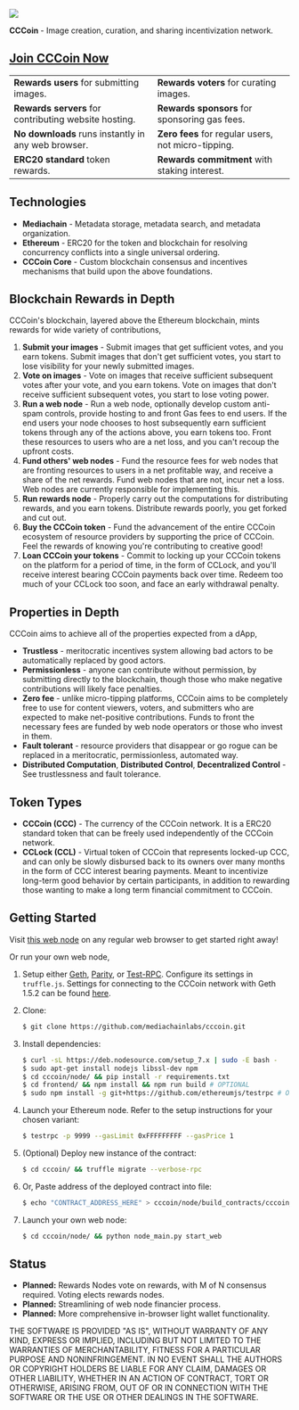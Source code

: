 [<img src="https://github.com/mediachainlabs/cccoin/raw/master/images/cccoin_13.png">](https://github.com/mediachainlabs/cccoin/raw/master/images/cccoin_13.png)

**CCCoin** - Image creation, curation, and sharing incentivization network.

## [Join CCCoin Now](http://52.168.175.195)

|          |             | 
| ------------- | :------------- | 
| **Rewards users** for submitting images.      | **Rewards voters** for curating images. | 
| **Rewards servers** for contributing website hosting.      | **Rewards sponsors** for sponsoring gas fees.      | 
| **No downloads** runs instantly in any web browser. | **Zero fees** for regular users, not micro-tipping.      | 
| **ERC20 standard** token rewards. | **Rewards commitment** with staking interest. |


## Technologies

- **Mediachain** - Metadata storage, metadata search, and metadata organization.
- **Ethereum** - ERC20 for the token and blockchain for resolving concurrency conflicts into a single universal ordering.
- **CCCoin Core** - Custom blockchain consensus and incentives mechanisms that build upon the above foundations.

## Blockchain Rewards in Depth

CCCoin's blockchain, layered above the Ethereum blockchain, mints rewards for wide variety of contributions,

1. **Submit your images** - Submit images that get sufficient votes, and you earn tokens. Submit images that don't get sufficient votes, you start to lose visibility for your newly submitted images.
2. **Vote on images** - Vote on images that receive sufficient subsequent votes after your vote, and you earn tokens. Vote on images that don't receive sufficient subsequent votes, you start to lose voting power.
3. **Run a web node** - Run a web node, optionally develop custom anti-spam controls, provide hosting to and front Gas fees to end users. If the end users your node chooses to host subsequently earn sufficient tokens through any of the actions above, you earn tokens too. Front these resources to users who are a net loss, and you can't recoup the upfront costs.
4. **Fund others' web nodes** - Fund the resource fees for web nodes that are fronting resources to users in a net profitable way, and receive a share of the net rewards. Fund web nodes that are not, incur net a loss. Web nodes are currently responsible for implementing this.
5. **Run rewards node** - Properly carry out the computations for distributing rewards, and you earn tokens. Distribute rewards poorly, you get forked and cut out.
6. **Buy the CCCoin token** - Fund the advancement of the entire CCCoin ecosystem of resource providers by supporting the price of CCCoin. Feel the rewards of knowing you're contributing to creative good!
7. **Loan CCCoin your tokens** - Commit to locking up your CCCoin tokens on the platform for a period of time, in the form of CCLock, and you'll receive interest bearing CCCoin payments back over time. Redeem too much of your CCLock too soon, and face an early withdrawal penalty.

## Properties in Depth

CCCoin aims to achieve all of the properties expected from a dApp,

- **Trustless** - meritocratic incentives system allowing bad actors to be automatically replaced by good actors.
- **Permissionless** - anyone can contribute without permission, by submitting directly to the blockchain, though those who make negative contributions will likely face penalties.
- **Zero fee** - unlike micro-tipping platforms, CCCoin aims to be completely free to use for content viewers, voters, and submitters who are expected to make net-positive contributions. Funds to front the necessary fees are funded by web node operators or those who invest in them.
- **Fault tolerant** - resource providers that disappear or go rogue can be replaced in a meritocratic, permissionless, automated way.
- **Distributed Computation**, **Distributed Control**, **Decentralized Control** - See trustlessness and fault tolerance.


## Token Types

- **CCCoin (CCC)** - The currency of the CCCoin network. It is a ERC20 standard token that can be freely used independently of the CCCoin network.
- **CCLock (CCL)** - Virtual token of CCCoin that represents locked-up CCC, and can only be slowly disbursed back to its owners over many months in the form of CCC interest bearing payments. Meant to incentivize long-term good behavior by certain participants, in addition to rewarding those wanting to make a long term financial commitment to CCCoin.


## Getting Started

Visit [this web node](http://52.168.175.195) on any regular web browser to get started right away!

Or run your own web node,

1. Setup either [Geth](https://ethereum.github.io/go-ethereum/downloads/), [Parity](https://ethcore.io/parity.html), or [Test-RPC](https://github.com/ethereumjs/testrpc). Configure its settings in `truffle.js`. Settings for connecting to the CCCoin network with Geth 1.5.2 can be found [here](https://gist.github.com/parkan/5b99978279b5c58ca0fdff0c18ed6d88).

2. Clone:
   ```bash
   $ git clone https://github.com/mediachainlabs/cccoin.git
   ```

3. Install dependencies:
   ```bash
   $ curl -sL https://deb.nodesource.com/setup_7.x | sudo -E bash -
   $ sudo apt-get install nodejs libssl-dev npm
   $ cd cccoin/node/ && pip install -r requirements.txt 
   $ cd frontend/ && npm install && npm run build # OPTIONAL
   $ sudo npm install -g git+https://github.com/ethereumjs/testrpc # OPTIONAL
   ```

4. Launch your Ethereum node. Refer to the setup instructions for your chosen variant:
   
   ```bash
   $ testrpc -p 9999 --gasLimit 0xFFFFFFFFF --gasPrice 1
   ```

5. (Optional) Deploy new instance of the contract:

    ```bash
    $ cd cccoin/ && truffle migrate --verbose-rpc
    ```

6. Or, Paste address of the deployed contract into file:

    ```bash
    $ echo "CONTRACT_ADDRESS_HERE" > cccoin/node/build_contracts/cccoin_contract_address.txt
    ```

7. Launch your own web node:

    ```bash
    $ cd cccoin/node/ && python node_main.py start_web
    ```

## Status

- **Planned:** Rewards Nodes vote on rewards, with M of N consensus required. Voting elects rewards nodes.
- **Planned:** Streamlining of web node financier process.
- **Planned:** More comprehensive in-browser light wallet functionality.

THE SOFTWARE IS PROVIDED "AS IS", WITHOUT WARRANTY OF ANY KIND, EXPRESS OR IMPLIED, INCLUDING BUT NOT LIMITED TO THE WARRANTIES OF MERCHANTABILITY,
FITNESS FOR A PARTICULAR PURPOSE AND NONINFRINGEMENT. IN NO EVENT SHALL THE AUTHORS OR COPYRIGHT HOLDERS BE LIABLE FOR ANY CLAIM, DAMAGES OR OTHER
LIABILITY, WHETHER IN AN ACTION OF CONTRACT, TORT OR OTHERWISE, ARISING FROM, OUT OF OR IN CONNECTION WITH THE SOFTWARE OR THE USE OR OTHER DEALINGS IN THE SOFTWARE.
